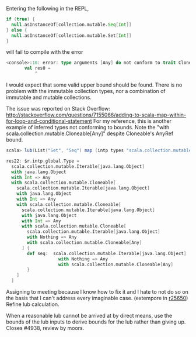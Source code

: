 Entering the following in the REPL,

```scala
if (true) {
  null.asInstanceOf[collection.mutable.Seq[Int]]
} else {
  null.asInstanceOf[collection.mutable.Set[Int]]
}
```

will fail to compile with the error

```scala
<console>:10: error: type arguments [Any] do not conform to trait Cloneable's type parameter bounds [+A <: AnyRef]
       val res0 =
           ^
```

I would expect that some valid upper bound should be found. There is no problem with the immutable collection types, nor a combination of immutable and mutable collections.

The issue was reported on Stack Overflow: http://stackoverflow.com/questions/7155066/adding-to-scala-map-within-for-loop-and-conditional-statement
For my reference, this is another example of inferred types not conforming to bounds.
Note the "with scala.collection.mutable.Cloneable[Any]" despite Cloneable's AnyRef bound.
```scala
scala> lub(List("Set", "Seq") map (intp types "scala.collection.mutable." + _) map (s => typeRef(NoPrefix, s, List(ObjectClass.tpe))))

res22: $r.intp.global.Type = 
  scala.collection.mutable.Iterable[java.lang.Object] 
  with java.lang.Object 
  with Int => Any 
  with scala.collection.mutable.Cloneable[
    scala.collection.mutable.Iterable[java.lang.Object] 
    with java.lang.Object 
    with Int => Any 
    with scala.collection.mutable.Cloneable[
      scala.collection.mutable.Iterable[java.lang.Object] 
      with java.lang.Object 
      with Int => Any 
      with scala.collection.mutable.Cloneable[
        scala.collection.mutable.Iterable[java.lang.Object] 
        with Nothing => Any 
        with scala.collection.mutable.Cloneable[Any]
      ] {
        def seq:  scala.collection.mutable.Iterable[java.lang.Object] 
                    with Nothing => Any 
                    with scala.collection.mutable.Cloneable[Any]
        }
    ]
  ]
```

Assigning to meeting because I know how to fix it and I hate to not do so on the basis that I can't address every imaginable case.
(extempore in [r25650](https://codereview.scala-lang.org/fisheye/changelog/scala-svn?cs=25650)) Refine lub calculation.

When a reasonable lub cannot be arrived at by direct means,
use the bounds of the lub inputs to derive bounds for the lub
rather than giving up.  Closes #4938, review by moors.

